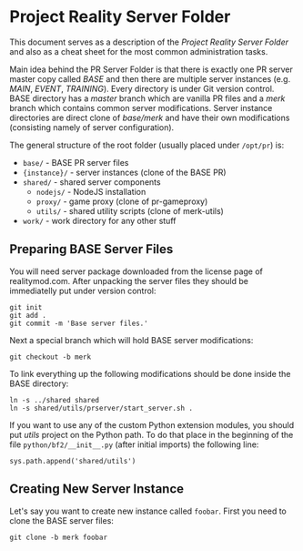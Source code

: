 # Project Reality Server Folder

This document serves as a description of the *Project Reality Server Folder* and also as a cheat sheet for the most common administration tasks.

Main idea behind the PR Server Folder is that there is exactly one PR server master copy called *BASE* and then there are multiple server instances (e.g. *MAIN*, *EVENT*, *TRAINING*).
Every directory is under Git version control.
BASE directory has a *master* branch which are vanilla PR files and a *merk* branch which contains common server modifications.
Server instance directories are direct clone of *base/merk* and have their own modifications (consisting namely of server configuration).

The general structure of the root folder (usually placed under `/opt/pr`) is:

* `base/` - BASE PR server files
* `{instance}/` - server instances (clone of the BASE PR)
* `shared/` - shared server components
   * `nodejs/` - NodeJS installation
   * `proxy/` - game proxy (clone of pr-gameproxy)
   * `utils/` - shared utility scripts (clone of merk-utils)
* `work/` - work directory for any other stuff


## Preparing BASE Server Files

You will need server package downloaded from the license page of realitymod.com.
After unpacking the server files they should be immediatelly put under version control:

    git init
    git add .
    git commit -m 'Base server files.'

Next a special branch which will hold BASE server modifications:

    git checkout -b merk

To link everything up the following modifications should be done inside the BASE directory:

    ln -s ../shared shared
    ln -s shared/utils/prserver/start_server.sh .

If you want to use any of the custom Python extension modules, you should put *utils* project on the Python path.
To do that place in the beginning of the file `python/bf2/__init__.py` (after initial imports) the following line:

    sys.path.append('shared/utils')


## Creating New Server Instance

Let's say you want to create new instance called `foobar`. First you need to clone the BASE server files:

    git clone -b merk foobar
